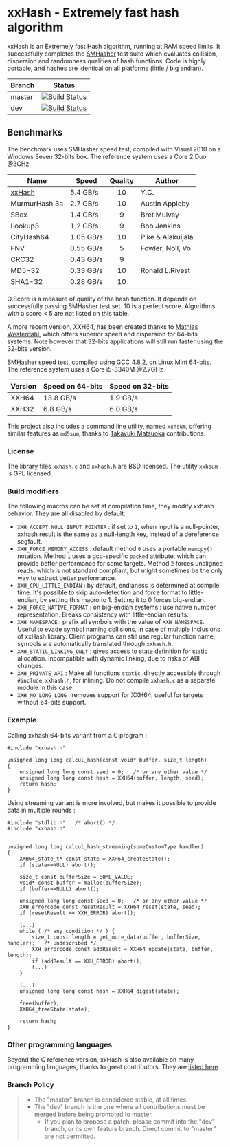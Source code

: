 xxHash - Extremely fast hash algorithm
======================================

xxHash is an Extremely fast Hash algorithm, running at RAM speed limits.
It successfully completes the [SMHasher](http://code.google.com/p/smhasher/wiki/SMHasher) test suite
which evaluates collision, dispersion and randomness qualities of hash functions.
Code is highly portable, and hashes are identical on all platforms (little / big endian).

|Branch      |Status   |
|------------|---------|
|master      | [![Build Status](https://travis-ci.org/Cyan4973/xxHash.svg?branch=master)](https://travis-ci.org/Cyan4973/xxHash?branch=master) |
|dev         | [![Build Status](https://travis-ci.org/Cyan4973/xxHash.svg?branch=dev)](https://travis-ci.org/Cyan4973/xxHash?branch=dev) |



Benchmarks
-------------------------

The benchmark uses SMHasher speed test, compiled with Visual 2010 on a Windows Seven 32-bits box.
The reference system uses a Core 2 Duo @3GHz


| Name          |   Speed  | Quality | Author           |
|---------------|----------|:-------:|------------------|
| [xxHash]      | 5.4 GB/s |   10    | Y.C.             |
| MurmurHash 3a | 2.7 GB/s |   10    | Austin Appleby   |
| SBox          | 1.4 GB/s |    9    | Bret Mulvey      |
| Lookup3       | 1.2 GB/s |    9    | Bob Jenkins      |
| CityHash64    | 1.05 GB/s|   10    | Pike & Alakuijala|
| FNV           | 0.55 GB/s|    5    | Fowler, Noll, Vo |
| CRC32         | 0.43 GB/s|    9    |                  |
| MD5-32        | 0.33 GB/s|   10    | Ronald L.Rivest  |
| SHA1-32       | 0.28 GB/s|   10    |                  |

[xxHash]: http://www.xxhash.com

Q.Score is a measure of quality of the hash function.
It depends on successfully passing SMHasher test set.
10 is a perfect score.
Algorithms with a score < 5 are not listed on this table.

A more recent version, XXH64, has been created thanks to [Mathias Westerdahl](https://github.com/JCash),
which offers superior speed and dispersion for 64-bits systems.
Note however that 32-bits applications will still run faster using the 32-bits version.

SMHasher speed test, compiled using GCC 4.8.2, on Linux Mint 64-bits.
The reference system uses a Core i5-3340M @2.7GHz

| Version    | Speed on 64-bits | Speed on 32-bits |
|------------|------------------|------------------|
| XXH64      | 13.8 GB/s        |  1.9 GB/s        |
| XXH32      |  6.8 GB/s        |  6.0 GB/s        |

This project also includes a command line utility, named `xxhsum`, offering similar features as `md5sum`,
thanks to [Takayuki Matsuoka](https://github.com/t-mat) contributions.


### License

The library files `xxhash.c` and `xxhash.h` are BSD licensed.
The utility `xxhsum` is GPL licensed.


### Build modifiers

The following macros can be set at compilation time,
they modify xxhash behavior. They are all disabled by default.

- `XXH_ACCEPT_NULL_INPUT_POINTER` : if set to `1`, when input is a null-pointer,
                                    xxhash result is the same as a null-length key,
                                    instead of a dereference segfault.
- `XXH_FORCE_MEMORY_ACCESS` : default method `0` uses a portable `memcpy()` notation.
                              Method `1` uses a gcc-specific `packed` attribute, which can provide better performance for some targets.
                              Method `2` forces unaligned reads, which is not standard compliant, but might sometimes be the only way to extract better performance.
- `XXH_CPU_LITTLE_ENDIAN` : by default, endianess is determined at compile time.
                            It's possible to skip auto-detection and force format to little-endian, by setting this macro to 1.
                            Setting it to 0 forces big-endian.
- `XXH_FORCE_NATIVE_FORMAT` : on big-endian systems : use native number representation.
                              Breaks consistency with little-endian results.
- `XXH_NAMESPACE` : prefix all symbols with the value of `XXH_NAMESPACE`.
                    Useful to evade symbol naming collisions,
                    in case of multiple inclusions of xxHash library.
                    Client programs can still use regular function name, symbols are automatically translated through `xxhash.h`.
- `XXH_STATIC_LINKING_ONLY` : gives access to state definition for static allocation.
                              Incompatible with dynamic linking, due to risks of ABI changes.
- `XXH_PRIVATE_API` : Make all functions `static`, directly accessible through `#include xxhash.h`, for inlining.
                      Do not compile `xxhash.c` as a separate module in this case.
- `XXH_NO_LONG_LONG` : removes support for XXH64,
                       useful for targets without 64-bits support.


### Example

Calling xxhash 64-bits variant from a C program :

```
#include "xxhash.h"

unsigned long long calcul_hash(const void* buffer, size_t length)
{
    unsigned long long const seed = 0;   /* or any other value */
    unsigned long long const hash = XXH64(buffer, length, seed);
    return hash;
}
```

Using streaming variant is more involved, but makes it possible to provide data in multiple rounds :
```
#include "stdlib.h"   /* abort() */
#include "xxhash.h"


unsigned long long calcul_hash_streaming(someCustomType handler)
{
    XXH64_state_t* const state = XXH64_createState();
    if (state==NULL) abort();

    size_t const bufferSize = SOME_VALUE;
    void* const buffer = malloc(bufferSize);
    if (buffer==NULL) abort();

    unsigned long long const seed = 0;   /* or any other value */
    XXH_errorcode const resetResult = XXH64_reset(state, seed);
    if (resetResult == XXH_ERROR) abort();

    (...)
    while ( /* any condition */ ) {
        size_t const length = get_more_data(buffer, bufferSize, handler);   /* undescribed */
        XXH_errorcode const addResult = XXH64_update(state, buffer, length);
        if (addResult == XXH_ERROR) abort();
        (...)
    }

    (...)
    unsigned long long const hash = XXH64_digest(state);

    free(buffer);
    XXH64_freeState(state);

    return hash;
}
```


### Other programming languages

Beyond the C reference version,
xxHash is also available on many programming languages,
thanks to great contributors.
They are [listed here](http://www.xxhash.com/#other-languages).


### Branch Policy

> - The "master" branch is considered stable, at all times.
> - The "dev" branch is the one where all contributions must be merged
    before being promoted to master.
>   + If you plan to propose a patch, please commit into the "dev" branch,
      or its own feature branch.
      Direct commit to "master" are not permitted.
